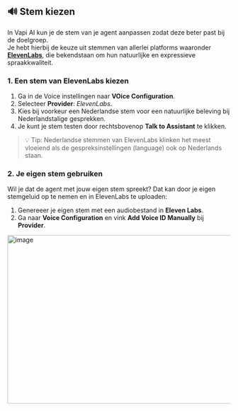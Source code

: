## 🔊 Stem kiezen

In Vapi AI kun je de stem van je agent aanpassen zodat deze beter past bij de doelgroep.  
Je hebt hierbij de keuze uit stemmen van allerlei platforms waaronder **[ElevenLabs](https://elevenlabs.io/)**, die bekendstaan om hun natuurlijke en expressieve spraakkwaliteit.

### 1. Een stem van ElevenLabs kiezen
1. Ga in de Voice instellingen naar **VOice Configuration**.
2. Selecteer **Provider**: *ElevenLabs*.
3. Kies bij voorkeur een Nederlandse stem voor een natuurlijke beleving bij Nederlandstalige gesprekken.
4. Je kunt je stem testen door rechtsbovenop **Talk to Assistant** te klikken.

> 💡 Tip: Nederlandse stemmen van ElevenLabs klinken het meest vloeiend als de gespreksinstellingen (language) ook op Nederlands staan.

### 2. Je eigen stem gebruiken
Wil je dat de agent met jouw eigen stem spreekt? Dat kan door je eigen stemgeluid op te nemen en in ElevenLabs te uploaden:

1. Genereeer je eigen stem met een audiobestand in **Eleven Labs**. 
2. Ga naar **Voice Configuration** en vink **Add Voice ID Manually** bij **Provider**.


<img width="3016" height="381" alt="image" src="https://github.com/user-attachments/assets/a260a096-0ed0-40b9-98e3-5fe228ee3e1a" />

